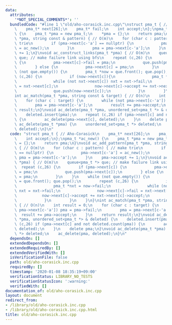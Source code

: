 ```yaml
---
data:
  attributes:
    '*NOT_SPECIAL_COMMENTS*': ''
  bundledCode: "#line 1 \"old/aho-corasick.inc.cpp\"\nstruct pma_t { // Aho-Corasick\n\
    \    pma_t* next[26];\n    pma_t* fail;\n    int accept;\n};\npma_t *ac_new()\
    \ {\n    pma_t *pma = new pma_t;\n    *pma = {};\n    return pma;\n}\nvoid ac_add_pattern(pma_t\
    \ *pma, string const & pattern) { // O(m)\n    for (char c : pattern) { // make\
    \ trie\n        if (pma->next[c-'a'] == nullptr) {\n            pma->next[c-'a']\
    \ = ac_new();\n        }\n        pma = pma->next[c-'a'];\n    }\n    pma->accept\
    \ += 1;\n}\nvoid ac_construct_links(pma_t *pma) { // O(m)\n    queue<pma_t *>\
    \ que; // make failure link using bfs\n    repeat (c,26) {\n        if (pma->next[c])\
    \ {\n            pma->next[c]->fail = pma;\n            que.push(pma->next[c]);\n\
    \        } else {\n            pma->next[c] = pma;\n        }\n    }\n    while\
    \ (not que.empty()) {\n        pma_t *now = que.front(); que.pop();\n        repeat\
    \ (c,26) {\n            if (now->next[c]){\n                pma_t *nxt = now->fail;\n\
    \                while (not nxt->next[c]) nxt = nxt->fail;\n                now->next[c]->fail\
    \ = nxt->next[c];\n                now->next[c]->accept += nxt->next[c]->accept;\n\
    \                que.push(now->next[c]);\n            }\n        }\n    }\n}\n\
    int ac_match(pma_t *pma, string const & target) { // O(n)\n    int result = 0;\n\
    \    for (char c : target) {\n        while (not pma->next[c-'a']) pma = pma->fail;\n\
    \        pma = pma->next[c-'a'];\n        result += pma->accept;\n    }\n    return\
    \ result;\n}\nvoid ac_delete(pma_t *pma, unordered_set<pma_t *> & deleted) {\n\
    \    deleted.insert(pma);\n    repeat (c,26) if (pma->next[c] and not deleted.count(pma))\
    \ {\n        ac_delete(pma->next[c], deleted);\n    }\n    delete pma;\n}\nvoid\
    \ ac_delete(pma_t *pma) {\n    unordered_set<pma_t *> deleted;\n    ac_delete(pma,\
    \ deleted);\n}\n"
  code: "struct pma_t { // Aho-Corasick\n    pma_t* next[26];\n    pma_t* fail;\n\
    \    int accept;\n};\npma_t *ac_new() {\n    pma_t *pma = new pma_t;\n    *pma\
    \ = {};\n    return pma;\n}\nvoid ac_add_pattern(pma_t *pma, string const & pattern)\
    \ { // O(m)\n    for (char c : pattern) { // make trie\n        if (pma->next[c-'a']\
    \ == nullptr) {\n            pma->next[c-'a'] = ac_new();\n        }\n       \
    \ pma = pma->next[c-'a'];\n    }\n    pma->accept += 1;\n}\nvoid ac_construct_links(pma_t\
    \ *pma) { // O(m)\n    queue<pma_t *> que; // make failure link using bfs\n  \
    \  repeat (c,26) {\n        if (pma->next[c]) {\n            pma->next[c]->fail\
    \ = pma;\n            que.push(pma->next[c]);\n        } else {\n            pma->next[c]\
    \ = pma;\n        }\n    }\n    while (not que.empty()) {\n        pma_t *now\
    \ = que.front(); que.pop();\n        repeat (c,26) {\n            if (now->next[c]){\n\
    \                pma_t *nxt = now->fail;\n                while (not nxt->next[c])\
    \ nxt = nxt->fail;\n                now->next[c]->fail = nxt->next[c];\n     \
    \           now->next[c]->accept += nxt->next[c]->accept;\n                que.push(now->next[c]);\n\
    \            }\n        }\n    }\n}\nint ac_match(pma_t *pma, string const & target)\
    \ { // O(n)\n    int result = 0;\n    for (char c : target) {\n        while (not\
    \ pma->next[c-'a']) pma = pma->fail;\n        pma = pma->next[c-'a'];\n      \
    \  result += pma->accept;\n    }\n    return result;\n}\nvoid ac_delete(pma_t\
    \ *pma, unordered_set<pma_t *> & deleted) {\n    deleted.insert(pma);\n    repeat\
    \ (c,26) if (pma->next[c] and not deleted.count(pma)) {\n        ac_delete(pma->next[c],\
    \ deleted);\n    }\n    delete pma;\n}\nvoid ac_delete(pma_t *pma) {\n    unordered_set<pma_t\
    \ *> deleted;\n    ac_delete(pma, deleted);\n}\n"
  dependsOn: []
  extendedDependsOn: []
  extendedRequiredBy: []
  extendedVerifiedWith: []
  isVerificationFile: false
  path: old/aho-corasick.inc.cpp
  requiredBy: []
  timestamp: '2020-01-08 18:35:19+09:00'
  verificationStatus: LIBRARY_NO_TESTS
  verificationStatusIcon: ':warning:'
  verifiedWith: []
documentation_of: old/aho-corasick.inc.cpp
layout: document
redirect_from:
- /library/old/aho-corasick.inc.cpp
- /library/old/aho-corasick.inc.cpp.html
title: old/aho-corasick.inc.cpp
---
```

